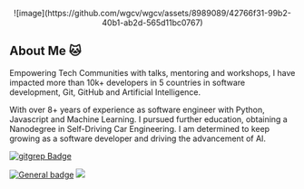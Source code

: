 <p align="center">
![image](https://github.com/wgcv/wgcv/assets/8989089/42766f31-99b2-40b1-ab2d-565d11bc0767)
</p>



##  About Me 🐱
Empowering Tech Communities with talks, mentoring and workshops, I have impacted more than 10k+ developers in 5 countries in software development, Git, GitHub and Artificial Intelligence.

With over 8+ years of experience as software engineer with Python, Javascript and Machine Learning. I pursued further education, obtaining a Nanodegree in Self-Driving Car Engineering. I am determined to keep growing as a software developer and driving the advancement of AI.

[![gitgrep Badge](https://img.shields.io/badge/LinkedIn-0077B5?style=for-the-badge&logo=linkedin&logoColor=white)](https://linkedin.com/in/wgcv)

 [![General badge](https://img.shields.io/badge/<BLOG>-<STATUS>.svg)](https://wgcv.me/)
 <img src="https://komarev.com/ghpvc/?username=wgcv&color=blueviolet&style=Plastic">



